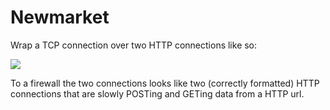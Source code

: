 Newmarket
=========

Wrap a TCP connection over two HTTP connections like so:

![](http://i.imgur.com/V1kKCb1.png)

To a firewall the two connections looks like two (correctly formatted) HTTP connections that are slowly POSTing and GETing data from a HTTP url.


